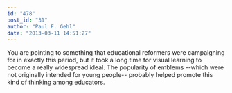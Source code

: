 ```yaml
---
id: "478"
post_id: "31"
author: "Paul F. Gehl"
date: "2013-03-11 14:51:27"
---
```

You are pointing to something that educational reformers were campaigning for in exactly this period, but it took a long time for visual learning to become a really widespread ideal. The popularity of emblems --which were not originally intended for young people-- probably helped promote this kind of thinking among educators.

